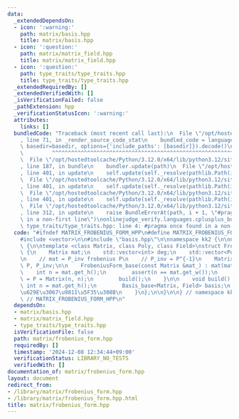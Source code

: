 ```yaml
---
data:
  _extendedDependsOn:
  - icon: ':warning:'
    path: matrix/basis.hpp
    title: matrix/basis.hpp
  - icon: ':question:'
    path: matrix/matrix_field.hpp
    title: matrix/matrix_field.hpp
  - icon: ':question:'
    path: type_traits/type_traits.hpp
    title: type_traits/type_traits.hpp
  _extendedRequiredBy: []
  _extendedVerifiedWith: []
  _isVerificationFailed: false
  _pathExtension: hpp
  _verificationStatusIcon: ':warning:'
  attributes:
    links: []
  bundledCode: "Traceback (most recent call last):\n  File \"/opt/hostedtoolcache/Python/3.12.0/x64/lib/python3.12/site-packages/onlinejudge_verify/documentation/build.py\"\
    , line 71, in _render_source_code_stat\n    bundled_code = language.bundle(stat.path,\
    \ basedir=basedir, options={'include_paths': [basedir]}).decode()\n          \
    \         ^^^^^^^^^^^^^^^^^^^^^^^^^^^^^^^^^^^^^^^^^^^^^^^^^^^^^^^^^^^^^^^^^^^^^^^^^^^^^^^^^\n\
    \  File \"/opt/hostedtoolcache/Python/3.12.0/x64/lib/python3.12/site-packages/onlinejudge_verify/languages/cplusplus.py\"\
    , line 187, in bundle\n    bundler.update(path)\n  File \"/opt/hostedtoolcache/Python/3.12.0/x64/lib/python3.12/site-packages/onlinejudge_verify/languages/cplusplus_bundle.py\"\
    , line 401, in update\n    self.update(self._resolve(pathlib.Path(included), included_from=path))\n\
    \  File \"/opt/hostedtoolcache/Python/3.12.0/x64/lib/python3.12/site-packages/onlinejudge_verify/languages/cplusplus_bundle.py\"\
    , line 401, in update\n    self.update(self._resolve(pathlib.Path(included), included_from=path))\n\
    \  File \"/opt/hostedtoolcache/Python/3.12.0/x64/lib/python3.12/site-packages/onlinejudge_verify/languages/cplusplus_bundle.py\"\
    , line 401, in update\n    self.update(self._resolve(pathlib.Path(included), included_from=path))\n\
    \  File \"/opt/hostedtoolcache/Python/3.12.0/x64/lib/python3.12/site-packages/onlinejudge_verify/languages/cplusplus_bundle.py\"\
    , line 312, in update\n    raise BundleErrorAt(path, i + 1, \"#pragma once found\
    \ in a non-first line\")\nonlinejudge_verify.languages.cplusplus_bundle.BundleErrorAt:\
    \ type_traits/type_traits.hpp: line 4: #pragma once found in a non-first line\n"
  code: "#ifndef MATRIX_FROBENIUS_FORM_HPP\n#define MATRIX_FROBENIUS_FORM_HPP 1\n\n\
    #include <vector>\n\n#include \"basis.hpp\"\n\nnamespace kk2 {\n\nnamespace linear_algebra\
    \ {\n\ntemplate <class Matrix, class Poly, class Field>\nstruct FrobeniusForm_base\
    \ {\n    Matrix mat;\n    std::vector<int> deg;\n    std::vector<Poly> poly;\n\
    \n    // mat = P_inv frobenius P\n    // P_inv = P^{-1}\n    Matrix frobenius,\
    \ P, P_inv;\n\n    FrobeniusForm_base(const Matrix &mat_) : mat(mat_) {\n    \
    \    int n = mat.get_h();\n        assert(n == mat.get_w());\n        frobenius\
    \ = P = Matrix(n, n);\n        build();\n    }\n\n    void build() {\n       \
    \ int n = mat.get_h();\n        Basis_base<Matrix, Field> basis;\n        // \u4E71\
    \u629E\u3067\u9811\u5F35\u308B\n    }\n};\n\n}\n\n} // namespace kk2\n\n#endif\
    \ // MATRIX_FROBENIUS_FORM_HPP\n"
  dependsOn:
  - matrix/basis.hpp
  - matrix/matrix_field.hpp
  - type_traits/type_traits.hpp
  isVerificationFile: false
  path: matrix/frobenius_form.hpp
  requiredBy: []
  timestamp: '2024-12-08 12:34:44+09:00'
  verificationStatus: LIBRARY_NO_TESTS
  verifiedWith: []
documentation_of: matrix/frobenius_form.hpp
layout: document
redirect_from:
- /library/matrix/frobenius_form.hpp
- /library/matrix/frobenius_form.hpp.html
title: matrix/frobenius_form.hpp
---
```

